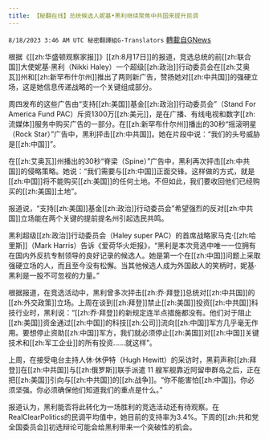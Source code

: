```yaml
---
title: 【秘翻在线】总统候选人妮基•黑利继续聚焦中共国来提升民调
---
```

`8/18/2023 3:46 AM UTC 秘密翻譯組G-Translators` [轉載自GNews](https://gnews.org/articles/1565525)

根据《[[zh:华盛顿观察家报]]》[[zh:8月17日]]的报道，竞选总统的前[[zh:联合国]]大使妮基·黑利（Nikki Haley）一个超级[[zh:政治]]行动委员会在[[zh:艾奥瓦]]州和[[zh:新罕布什尔州]]推出了两则新广告，赞扬她对[[zh:中共国]]的强硬立场，这是她信息传递战略的一个关键组成部分。

周四发布的这些广告由“支持[[zh:美国]]基金[[zh:政治]]行动委员会”（Stand For America Fund PAC）斥资1300万[[zh:美元]]，是在广播、有线电视和数字[[zh:流媒体]]服务中购买广告的一部分。在[[zh:新罕布什尔州]]播出的30秒“摇滚明星（Rock Star）”广告中，黑利抨击[[zh:中共国]]。她在片段中说：“我们的头号威胁是[[zh:中国]]”。

在[[zh:艾奥瓦]]州播出的30秒“脊梁（Spine）”广告中，黑利再次抨击[[zh:中共国]]的侵略策略。她说：“我们需要与[[zh:中国]]正面交锋。这样做的方式，就是[[zh:中国]]将不能购买[[zh:美国]]的任何土地。不但如此，我们要收回他们已经购买的[[zh:美国]]土地”。

报道说，“支持[[zh:美国]]基金[[zh:政治]]行动委员会”希望强烈的反对[[zh:中共国]]立场能在两个关键的提前提名州引起选民共鸣。

黑利超级[[zh:政治]]行动委员会（Haley super PAC）的首席战略家马克·[[zh:哈里斯]]（Mark Harris）告诉《爱荷华火炬报》，“黑利是本次竞选中唯一一位拥有在国内外反抗专制领导的良好记录的候选人。她是第一个在[[zh:中国]]问题上采取强硬立场的人，而且至今没有松懈。当其他候选人成为外国敌人的笑柄时，妮基·黑利是一股不可忽视的力量。”

根据报道，在竞选活动中，黑利曾多次抨击[[zh:乔·拜登]]总统对[[zh:中共国]]的[[zh:外交政策]]立场。上周在谈到[[zh:拜登]]禁止[[zh:美国]]投资[[zh:中共国]]科技行业时，黑利说：“[[zh:乔·拜登]]的新规定连半点措施都没有。他们对于阻止[[zh:美国]]资金通过[[zh:中国]]的科技[[zh:公司]]流向[[zh:中国]]军方几乎毫无作用。要想停止资助[[zh:中国]]军方，我们就必须停止[[zh:美国]]对[[zh:中国]]关键技术和[[zh:军工企业]]的所有投资......就这样”。

上周，在接受电台主持人休·休伊特（Hugh Hewitt）的采访时，黑莉声称[[zh:拜登]]在[[zh:中共国]]与[[zh:俄罗斯]]联手派遣 11 艘军舰靠近阿留申群岛之后，正在把[[zh:美国]]引向与[[zh:中共国]]的[[zh:战争]]。“你不能害怕[[zh:中国]]。你必须坚强。你必须确保他们知道我们的重点是什么。”

报道认为，黑利能否将此转化为一场胜利的竞选活动还有待观察。在RealClearPolitics的民调平均值中，她目前的支持率为3.4%。下周的[[zh:共和党全国委员会]]初选辩论可能会给黑利带来一个突破性的机会。
